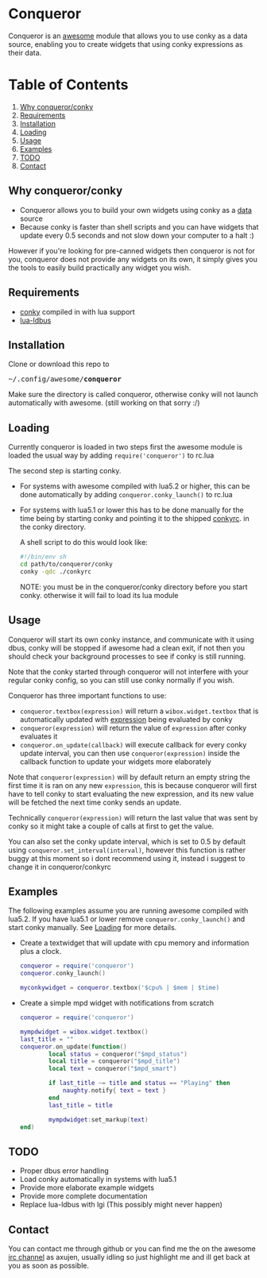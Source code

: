 # Conqueror
Conqueror is an [awesome](https://github.com/awesomeWM/awesome) module that allows you to use conky as a data source, enabling you to create widgets that using conky expressions as their data.

# Table of Contents
1. [Why conqueror/conky](#why)
2. [Requirements](#requirements)
3. [Installation](#installation)
4. [Loading](#loading)
5. [Usage](#usage)
6. [Examples](#examples)
7. [TODO](#todo)
8. [Contact](#contact)

## Why conqueror/conky <a name="why"></a>
- Conqueror allows you to build your own widgets using conky as a [data](http://conky.sourceforge.net/variables.html) source
- Because conky is faster than shell scripts and you can have widgets that update every 0.5 seconds and not slow down your computer to a halt :)

However if you're looking for pre-canned widgets then conqueror is not for you, conqueror does not provide any widgets on its own, it simply gives you the tools to easily build practically any widget you wish.

## Requirements <a name="requirements"></a>
 * [conky](https://github.com/brndnmtthws/conky) compiled in with lua support
 * [lua-ldbus](https://github.com/daurnimator/ldbus)

## Installation <a name="installation"></a>
Clone or download this repo to <pre>~/.config/awesome/<b>conqueror</b></pre>

Make sure the directory is called conqueror, otherwise conky will not launch automatically with awesome. (still working on that sorry :/)

## Loading <a name="loading"></a>
Currently conqueror is loaded in two steps
first the awesome module is loaded the usual way by adding `require('conqueror')` to rc.lua

The second step is starting conky.
- For systems with awesome compiled with lua5.2 or higher, this can be done automatically by adding `conqueror.conky_launch()` to rc.lua

- For systems with lua5.1 or lower this has to be done manually for the time being by starting conky and pointing it to the shipped [conkyrc](https://github.com/axujen/awesome-conqueror/blob/master/conky/conkyrc). in the conky directory.
	
    A shell script to do this would look like:
	```sh
	#!/bin/env sh
	cd path/to/conqueror/conky
	conky -qdc ./conkyrc
	```
	NOTE: you must be in the conqueror/conky directory before you start conky. otherwise it will fail to load its lua module

## Usage <a name="usage"></a>
Conqueror will start its own conky instance, and communicate with it using dbus, conky will be stopped if awesome had a clean exit, if not then you should check your background processes to see if conky is still running.

Note that the conky started through conqueror will not interfere with your regular conky config, so you can still use conky normally if you wish.

Conqueror has three important functions to use:
* `conqueror.textbox(expression)` will return a ``wibox.widget.textbox`` that is automatically updated with [expression](http://conky.sourceforge.net/variables.html) being evaluated by conky
* `conqueror(expression)` will return the value of `expression` after conky evaluates it
* `conqueror.on_update(callback)` will execute callback for every conky update interval, you can then use `conqueror(expression)` inside the callback function to update your widgets more elaborately

Note that `conqueror(expression)` will by default return an empty string the first time it is ran on any new `expression`, this is because conqueror will first have to tell conky to start evaluating the new expression, and its new value will be fetched the next time conky sends an update.

Technically `conqueror(expression)` will return the last value that was sent by conky so it might take a couple of calls at first to get the value.

You can also set the conky update interval, which is set to 0.5 by default using `conqueror.set_interval(interval)`, however this function is rather buggy at this moment so i dont recommend using it, instead i suggest to change it in conqueror/conkyrc


## Examples <a name="examples"></a>
The following examples assume you are running awesome compiled with lua5.2.
If you have lua5.1 or lower remove `conqueror.conky_launch()` and start conky manually. See [Loading](#loading) for more details.

- Create a textwidget that will update with cpu memory and information plus a clock.

	```lua
    conqueror = require('conqueror')
    conqueror.conky_launch()
    
    myconkywidget = conqueror.textbox('$cpu% | $mem | $time)
    ```


- Create a simple mpd widget with notifications from scratch
	```lua
	conqueror = require('conqueror')

	mympdwidget = wibox.widget.textbox()
	last_title = ""
	conqueror.on_update(function() 
    	    local status = conqueror("$mpd_status")
        	local title = conqueror("$mpd_title")
        	local text = conqueror("$mpd_smart")

        	if last_title ~= title and status == "Playing" then
    	    	naughty.notify{ text = text }
        	end
        	last_title = title

        	mympdwidget:set_markup(text)
	end)
	```
## TODO <a name="todo"></a>
* Proper dbus error handling
* Load conky automatically in systems with lua5.1
* Provide more elaborate example widgets
* Provide more complete documentation
* Replace lua-ldbus with lgi (This possibly might never happen)

## Contact <a name="contact"></a>
You can contact me through github or you can find me the on the awesome [irc channel](https://webchat.oftc.net/?channels=awesome) as axujen, usually idling so just highlight me and ill get back at you as soon as possible.
